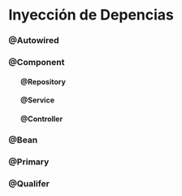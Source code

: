 <h1> Inyección de Depencias</h1>
<h3>@Autowired</h3>

<h3>@Component</h3>
<ul>
    <h4>@Repository</h4>
    <h4>@Service</h4>
    <h4>@Controller</h4>
</ul>

<h3>@Bean</h3>
<h3>@Primary</h3>
<h3>@Qualifer</h3>




